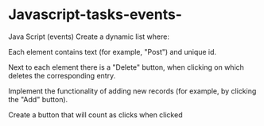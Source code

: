 # Javascript-tasks-events-
Java Script (events)
Create a dynamic list where:

Each element contains text (for example, "Post") 
and unique id.

Next to each element there is a "Delete" button, when 
clicking on which deletes the corresponding entry.

Implement the functionality of adding new records 
(for example, by clicking the "Add" button).

Create a button that will count as clicks when clicked
